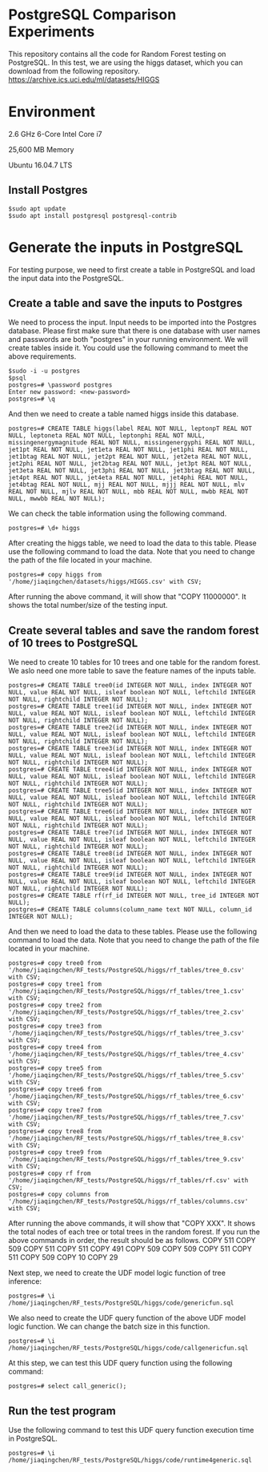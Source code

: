 # PostgreSQL Comparison Experiments

This repository contains all the code for Random Forest testing on PostgreSQL.
In this test, we are using the higgs dataset, which you can download from the following repository.
https://archive.ics.uci.edu/ml/datasets/HIGGS

# Environment
2.6 GHz 6-Core Intel Core i7

25,600 MB Memory

Ubuntu 16.04.7 LTS

## Install Postgres
```
$sudo apt update
$sudo apt install postgresql postgresql-contrib
```

# Generate the inputs in PostgreSQL
For testing purpose, we need to first create a table in PostgreSQL and load the input data into the PostgreSQL.

## Create a table and save the inputs to Postgres
We need to process the input. Input needs to be imported into the Postgres database. Please first make sure that there is one database with user names and passwords are both "postgres" in your running environment. We will create tables inside it. You could use the following command to meet the above requirements.
```
$sudo -i -u postgres
$psql
postgres=# \password postgres
Enter new password: <new-password>
postgres=# \q
```

And then we need to create a table named higgs inside this database.
```
postgres=# CREATE TABLE higgs(label REAL NOT NULL, leptonpT REAL NOT NULL, leptoneta REAL NOT NULL, leptonphi REAL NOT NULL, missingenergymagnitude REAL NOT NULL, missingenergyphi REAL NOT NULL, jet1pt REAL NOT NULL, jet1eta REAL NOT NULL, jet1phi REAL NOT NULL, jet1btag REAL NOT NULL, jet2pt REAL NOT NULL, jet2eta REAL NOT NULL, jet2phi REAL NOT NULL, jet2btag REAL NOT NULL, jet3pt REAL NOT NULL, jet3eta REAL NOT NULL, jet3phi REAL NOT NULL, jet3btag REAL NOT NULL, jet4pt REAL NOT NULL, jet4eta REAL NOT NULL, jet4phi REAL NOT NULL, jet4btag REAL NOT NULL, mjj REAL NOT NULL, mjjj REAL NOT NULL, mlv REAL NOT NULL, mjlv REAL NOT NULL, mbb REAL NOT NULL, mwbb REAL NOT NULL, mwwbb REAL NOT NULL);
```
We can check the table information using the following command.
```
postgres=# \d+ higgs
```
After creating the higgs table, we need to load the data to this table. Please use the following command to load the data. Note that you need to change the path of the file located in your machine.
```
postgres=# copy higgs from '/home/jiaqingchen/datasets/higgs/HIGGS.csv' with CSV;
```
After running the above command, it will show that "COPY 11000000". It shows the total number/size of the testing input.

## Create several tables and save the random forest of 10 trees to PostgreSQL
We need to create 10 tables for 10 trees and one table for the random forest.
We aslo need one more table to save the feature names of the inputs table.
```
postgres=# CREATE TABLE tree0(id INTEGER NOT NULL, index INTEGER NOT NULL, value REAL NOT NULL, isleaf boolean NOT NULL, leftchild INTEGER NOT NULL, rightchild INTEGER NOT NULL);
postgres=# CREATE TABLE tree1(id INTEGER NOT NULL, index INTEGER NOT NULL, value REAL NOT NULL, isleaf boolean NOT NULL, leftchild INTEGER NOT NULL, rightchild INTEGER NOT NULL);
postgres=# CREATE TABLE tree2(id INTEGER NOT NULL, index INTEGER NOT NULL, value REAL NOT NULL, isleaf boolean NOT NULL, leftchild INTEGER NOT NULL, rightchild INTEGER NOT NULL);
postgres=# CREATE TABLE tree3(id INTEGER NOT NULL, index INTEGER NOT NULL, value REAL NOT NULL, isleaf boolean NOT NULL, leftchild INTEGER NOT NULL, rightchild INTEGER NOT NULL);
postgres=# CREATE TABLE tree4(id INTEGER NOT NULL, index INTEGER NOT NULL, value REAL NOT NULL, isleaf boolean NOT NULL, leftchild INTEGER NOT NULL, rightchild INTEGER NOT NULL);
postgres=# CREATE TABLE tree5(id INTEGER NOT NULL, index INTEGER NOT NULL, value REAL NOT NULL, isleaf boolean NOT NULL, leftchild INTEGER NOT NULL, rightchild INTEGER NOT NULL);
postgres=# CREATE TABLE tree6(id INTEGER NOT NULL, index INTEGER NOT NULL, value REAL NOT NULL, isleaf boolean NOT NULL, leftchild INTEGER NOT NULL, rightchild INTEGER NOT NULL);
postgres=# CREATE TABLE tree7(id INTEGER NOT NULL, index INTEGER NOT NULL, value REAL NOT NULL, isleaf boolean NOT NULL, leftchild INTEGER NOT NULL, rightchild INTEGER NOT NULL);
postgres=# CREATE TABLE tree8(id INTEGER NOT NULL, index INTEGER NOT NULL, value REAL NOT NULL, isleaf boolean NOT NULL, leftchild INTEGER NOT NULL, rightchild INTEGER NOT NULL);
postgres=# CREATE TABLE tree9(id INTEGER NOT NULL, index INTEGER NOT NULL, value REAL NOT NULL, isleaf boolean NOT NULL, leftchild INTEGER NOT NULL, rightchild INTEGER NOT NULL);
postgres=# CREATE TABLE rf(rf_id INTEGER NOT NULL, tree_id INTEGER NOT NULL);
postgres=# CREATE TABLE columns(column_name text NOT NULL, column_id INTEGER NOT NULL);
```

And then we need to load the data to these tables. Please use the following command to load the data. Note that you need to change the path of the file located in your machine.
```
postgres=# copy tree0 from '/home/jiaqingchen/RF_tests/PostgreSQL/higgs/rf_tables/tree_0.csv' with CSV;
postgres=# copy tree1 from '/home/jiaqingchen/RF_tests/PostgreSQL/higgs/rf_tables/tree_1.csv' with CSV;
postgres=# copy tree2 from '/home/jiaqingchen/RF_tests/PostgreSQL/higgs/rf_tables/tree_2.csv' with CSV;
postgres=# copy tree3 from '/home/jiaqingchen/RF_tests/PostgreSQL/higgs/rf_tables/tree_3.csv' with CSV;
postgres=# copy tree4 from '/home/jiaqingchen/RF_tests/PostgreSQL/higgs/rf_tables/tree_4.csv' with CSV;
postgres=# copy tree5 from '/home/jiaqingchen/RF_tests/PostgreSQL/higgs/rf_tables/tree_5.csv' with CSV;
postgres=# copy tree6 from '/home/jiaqingchen/RF_tests/PostgreSQL/higgs/rf_tables/tree_6.csv' with CSV;
postgres=# copy tree7 from '/home/jiaqingchen/RF_tests/PostgreSQL/higgs/rf_tables/tree_7.csv' with CSV;
postgres=# copy tree8 from '/home/jiaqingchen/RF_tests/PostgreSQL/higgs/rf_tables/tree_8.csv' with CSV;
postgres=# copy tree9 from '/home/jiaqingchen/RF_tests/PostgreSQL/higgs/rf_tables/tree_9.csv' with CSV;
postgres=# copy rf from '/home/jiaqingchen/RF_tests/PostgreSQL/higgs/rf_tables/rf.csv' with CSV;
postgres=# copy columns from '/home/jiaqingchen/RF_tests/PostgreSQL/higgs/rf_tables/columns.csv' with CSV;
```
After running the above commands, it will show that "COPY XXX". It shows the total nodes of each tree or total trees in the random forest. If you run the above commands in order, the result should be as follows.
COPY 511
COPY 509
COPY 511
COPY 511
COPY 491
COPY 509
COPY 509
COPY 511
COPY 511
COPY 509
COPY 10
COPY 29

Next step, we need to create the UDF model logic function of tree inference:
```
postgres=# \i /home/jiaqingchen/RF_tests/PostgreSQL/higgs/code/genericfun.sql
```

We also need to create the UDF query function of the above UDF model logic function.
We can change the batch size in this function.
```
postgres=# \i /home/jiaqingchen/RF_tests/PostgreSQL/higgs/code/callgenericfun.sql
```

At this step, we can test this UDF query function using the following command:
```
postgres=# select call_generic();
```

## Run the test program
Use the following command to test this UDF query function execution time in PostgreSQL.
```
postgres=# \i /home/jiaqingchen/RF_tests/PostgreSQL/higgs/code/runtime4generic.sql
```